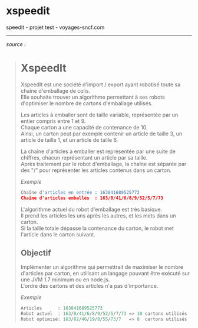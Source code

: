 # xspeedit
speedit - projet test - voyages-sncf.com

--------
*source :*
>XspeedIt
>========
>
>XspeedIt est une société d'import / export ayant robotisé toute sa chaîne d'emballage de colis.  
>Elle souhaite trouver un algorithme permettant à ses robots d'optimiser le nombre de cartons d'emballage utilisés.
>
>Les articles à emballer sont de taille variable, représentée par un entier compris entre 1 et 9.  
>Chaque carton a une capacité de contenance de 10.  
>Ainsi, un carton peut par exemple contenir un article de taille 3, un article de taille 1, et un article de taille 6.
>
>La chaîne d'articles à emballer est représentée par une suite de chiffres, chacun représentant un article par sa taille.  
>Après traitement par le robot d'emballage, la chaîne est séparée par des "/" pour représenter les articles contenus dans un carton.
>
>*Exemple*  
>```python
>Chaîne d'articles en entrée : 163841689525773  
>Chaîne d'articles emballés  : 163/8/41/6/8/9/52/5/7/73
>```
>
>L'algorithme actuel du robot d'emballage est très basique.  
>Il prend les articles les uns après les autres, et les mets dans un carton.  
>Si la taille totale dépasse la contenance du carton, le robot met l'article dans le carton suivant.
>
>Objectif
>--------
>
>Implémenter un algorithme qui permettrait de maximiser le nombre d'articles par carton, en utilisant un langage pouvant être exécuté sur une JVM 1.7 minimum ou en node.js.  
>L'ordre des cartons et des articles n'a pas d'importance.
>
>*Exemple*  
>```python
>Articles      : 163841689525773  
>Robot actuel  : 163/8/41/6/8/9/52/5/7/73 => 10 cartons utilisés  
>Robot optimisé: 163/82/46/19/8/55/73/7   => 8  cartons utilisés
>```
>